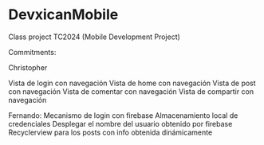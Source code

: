 # DevxicanMobile
Class project TC2024 (Mobile Development Project)




Commitments:

Christopher

Vista de login con navegación
Vista de home con navegación
Vista de post con navegación
Vista de comentar con navegación
Vista de compartir con navegación


Fernando:
Mecanismo de login con firebase
Almacenamiento local de credenciales
Desplegar el nombre del usuario obtenido por firebase
Recyclerview para los posts con info obtenida dinámicamente
